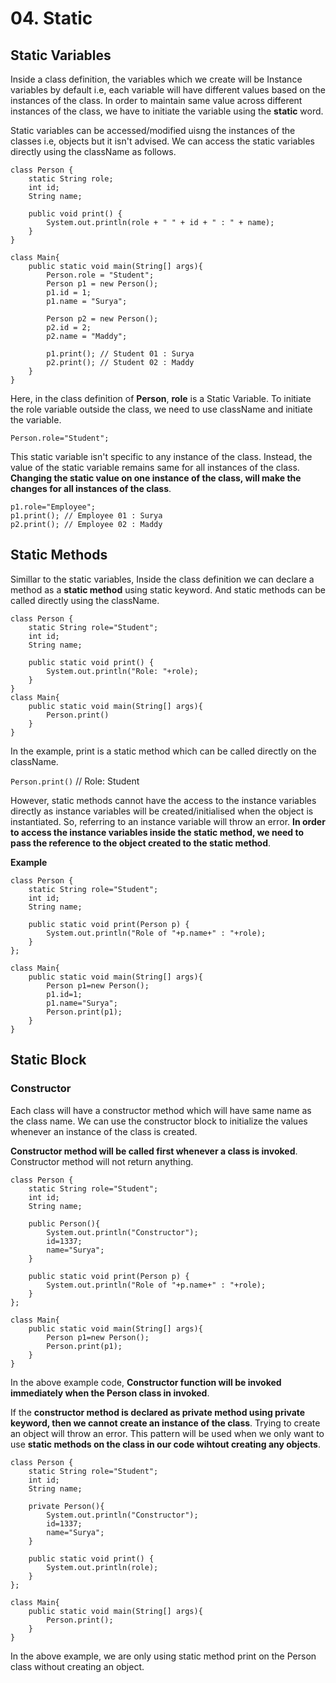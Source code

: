 # 04. Static

## Static Variables

Inside a class definition, the variables which we create will be Instance variables by default i.e, each variable will have different values based on the instances of the class. In order to maintain same value across different instances of the class, we have to initiate the variable using the **static** word.

Static variables can be accessed/modified uisng the instances of the classes i.e, objects but it isn't advised. We can access the static variables directly using the className as follows.

    class Person {
        static String role;
        int id;
        String name;

        public void print() {
            System.out.println(role + " " + id + " : " + name);
        }
    }

    class Main{
        public static void main(String[] args){
            Person.role = "Student";
            Person p1 = new Person();
            p1.id = 1;
            p1.name = "Surya";

            Person p2 = new Person();
            p2.id = 2;
            p2.name = "Maddy";

            p1.print(); // Student 01 : Surya
            p2.print(); // Student 02 : Maddy
        }
    }

Here, in the class definition of **Person**, **role** is a Static Variable. To initiate the role variable outside the class, we need to use className and initiate the variable.

`Person.role="Student";`<br>

This static variable isn't specific to any instance of the class. Instead, the value of the static variable remains same for all instances of the class. **Changing the static value on one instance of the class, will make the changes for all instances of the class**.

    p1.role="Employee";
    p1.print(); // Employee 01 : Surya
    p2.print(); // Employee 02 : Maddy

## Static Methods

Simillar to the static variables, Inside the class definition we can declare a method as a **static method** using static keyword. And static methods can be called directly using the className.

    class Person {
        static String role="Student";
        int id;
        String name;

        public static void print() {
            System.out.println("Role: "+role);
        }
    }
    class Main{
        public static void main(String[] args){
            Person.print()
        }
    }

In the example, print is a static method which can be called directly on the className.

`Person.print()` // Role: Student

However, static methods cannot have the access to the instance variables directly as instance variables will be created/initialised when the object is instantiated. So, referring to an instance variable will throw an error. **In order to access the instance variables inside the static method, we need to pass the reference to the object created to the static method**.

**Example**

    class Person {
        static String role="Student";
        int id;
        String name;

        public static void print(Person p) {
            System.out.println("Role of "+p.name+" : "+role);
        }
    };

    class Main{
        public static void main(String[] args){
            Person p1=new Person();
            p1.id=1;
            p1.name="Surya";
            Person.print(p1);
        }
    }

## Static Block

### Constructor

Each class will have a constructor method which will have same name as the class name. We can use the constructor block to initialize the values whenever an instance of the class is created.

**Constructor method will be called first whenever a class is invoked**. Constructor method will not return anything.

    class Person {
        static String role="Student";
        int id;
        String name;

        public Person(){
            System.out.println("Constructor");
            id=1337;
            name="Surya";
        }

        public static void print(Person p) {
            System.out.println("Role of "+p.name+" : "+role);
        }
    };

    class Main{
        public static void main(String[] args){
            Person p1=new Person();
            Person.print(p1);
        }
    }

In the above example code, **Constructor function will be invoked immediately when the Person class in invoked**.

If the **constructor method is declared as private method using private keyword, then we cannot create an instance of the class**. Trying to create an object will throw an error. This pattern will be used when we only want to use **static methods on the class in our code wihtout creating any objects**.

    class Person {
        static String role="Student";
        int id;
        String name;

        private Person(){
            System.out.println("Constructor");
            id=1337;
            name="Surya";
        }

        public static void print() {
            System.out.println(role);
        }
    };

    class Main{
        public static void main(String[] args){
            Person.print();
        }
    }

In the above example, we are only using static method print on the Person class without creating an object.
